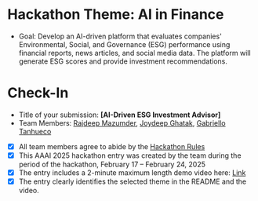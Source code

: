 # Hackathon Theme: AI in Finance
- Goal: Develop an AI-driven platform that evaluates companies' Environmental, Social, and Governance (ESG) performance using financial reports, news articles, and social media data. The platform will generate ESG scores and provide investment recommendations.
  
# Check-In

- Title of your submission: **[AI-Driven ESG Investment Advisor]**
- Team Members: [Rajdeep Mazumder](mailto:mazumder.rajdeep@gmail.com), [Joydeep Ghatak](mailto:joycode17@gmail.com), [Gabriello Tanhueco](mailto:gabriellotanhueco@outlook.com)
- [x] All team members agree to abide by the [Hackathon Rules](https://aaai.org/conference/aaai/aaai-25/hackathon/)
- [x] This AAAI 2025 hackathon entry was created by the team during the period of the hackathon, February 17 – February 24, 2025
- [x] The entry includes a 2-minute maximum length demo video here: [Link](https://your-link.com)
- [x] The entry clearly identifies the selected theme in the README and the video.
